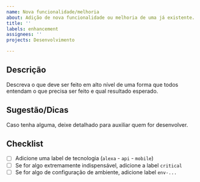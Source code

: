 ```yaml
---
name: Nova funcionalidade/melhoria
about: Adição de nova funcionalidade ou melhoria de uma já existente.
title: ''
labels: enhancement
assignees: ''
projects: Desenvolvimento

---
```


## Descrição

Descreva o que deve ser feito em alto nível de uma forma que todos entendam o que precisa ser feito e qual resultado esperado.

## Sugestão/Dicas

Caso tenha alguma, deixe detalhado para auxiliar quem for desenvolver.

## Checklist

- [ ] Adicione uma label de tecnologia (`alexa` - `api` - `mobile`)
- [ ] Se for algo extremamente indispensável, adicione a label `critical`
- [ ] Se for algo de configuração de ambiente, adicione label `env-...`
